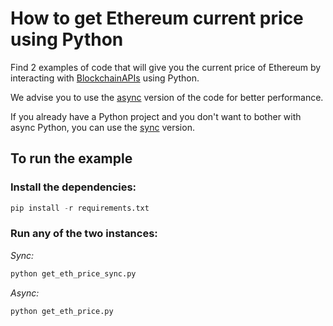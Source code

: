 # How to get Ethereum current price using Python

Find 2 examples of code that will give you the current price of
Ethereum by interacting with [BlockchainAPIs](https://www.blockchainapis.io)
using Python.

We advise you to use the [async](get_eth_price.py) version of the code for
better performance.

If you already have a Python project and you don't want to bother with
async Python, you can use the [sync](get_eth_price_sync.py) version.

## To run the example

### Install the dependencies:

```python
pip install -r requirements.txt
```

### Run any of the two instances:

_Sync:_
```bash
python get_eth_price_sync.py
```

_Async:_
```bash
python get_eth_price.py
```
